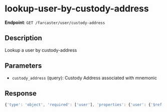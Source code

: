 # lookup-user-by-custody-address

**Endpoint**: `GET /farcaster/user/custody-address`

## Description
Lookup a user by custody-address

## Parameters
- `custody_address` (query): Custody Address associated with mnemonic

## Response
```typescript
{'type': 'object', 'required': ['user'], 'properties': {'user': {'$ref': '#/components/schemas/User'}}}
```

